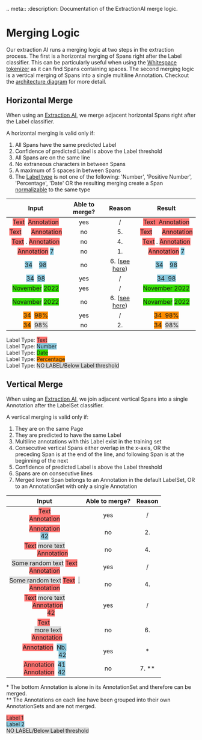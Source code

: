 .. meta::
   :description: Documentation of the ExtractionAI merge logic.

# Merging Logic

Our extraction AI runs a merging logic at two steps in the extraction process. The first is a horizontal merging of Spans right after the Label classifier. This can be particularly useful when using the [Whitespace tokenizer](https://dev.konfuzio.com/sdk/sourcecode.html#konfuzio_sdk.tokenizer.regex.WhitespaceTokenizer) as it can find Spans containing spaces. The second merging logic is a vertical merging of Spans into a single multiline Annotation. Checkout the [architecture diagram](https://dev.konfuzio.com/sdk/contribution.html#architecture-sdk-to-server) for more detail.

## Horizontal Merge

When using an [Extraction AI](https://dev.konfuzio.com/sdk/sourcecode.html#extraction-ai), we merge adjacent horizontal Spans right after the Label classifier. 

A horizontal merging is valid only if:
1. All Spans have the same predicted Label
2. Confidence of predicted Label is above the Label threshold
3. All Spans are on the same line
4. No extraneous characters in between Spans
5. A maximum of 5 spaces in between Spans
6. The [Label type](https://dev.konfuzio.com/web/api.html#supported-data-normalization) is not one of the following: 'Number', 'Positive Number', 'Percentage', 'Date'
 OR the resulting merging create a Span [normalizable](https://dev.konfuzio.com/web/api.html#supported-data-normalization) to the same type

|          Input          | Able to merge? | Reason | Result |
|:-----------------------:|:-----------:| :-----------: | :-----------: |
|  <span style="background-color: #ff726f">Text</span><span>&nbsp;&nbsp;</span><span style="background-color: #ff726f">Annotation</span> |      yes     |    /    | <span style="background-color: #ff726f">Text</span><span style="background-color: #ff726f">&nbsp;&nbsp;</span><span style="background-color: #ff726f">Annotation</span> |
|  <span style="background-color: #ff726f">Text</span><span>&nbsp;&nbsp;&nbsp;&nbsp;&nbsp;&nbsp;</span><span style="background-color: #ff726f">Annotation</span> |      no     |    5.    | <span style="background-color: #ff726f">Text</span><span>&nbsp;&nbsp;&nbsp;&nbsp;&nbsp;&nbsp;</span><span style="background-color: #ff726f">Annotation</span> |
|  <span style="background-color: #ff726f">Text</span><span>&nbsp;.&nbsp;</span><span style="background-color: #ff726f">Annotation</span> |      no     |    4.    | <span style="background-color: #ff726f">Text</span><span>&nbsp;.&nbsp;</span><span style="background-color: #ff726f">Annotation</span> |
|  <span style="background-color: #ff726f">Annotation</span><span>&nbsp;</span><span style="background-color: #86c5da">7</span> |      no     |    1.    | <span style="background-color: #ff726f">Annotation</span><span>&nbsp;</span><span style="background-color: #86c5da">7</span> |
|  <span style="background-color: #86c5da">34</span><span>&nbsp;&nbsp;&nbsp;&nbsp;</span><span style="background-color: #86c5da">98</span> |      no     |  6. ([see here](https://dev.konfuzio.com/web/api.html#numbers))  | <span style="background-color: #86c5da">34</span><span>&nbsp;&nbsp;&nbsp;&nbsp;</span><span style="background-color: #86c5da">98</span> |
|  <span style="background-color: #86c5da">34</span><span>&nbsp;&nbsp;</span><span style="background-color: #86c5da">98</span> |      yes     |  /  | <span style="background-color: #86c5da">34</span><span style="background-color: #86c5da">&nbsp;&nbsp;</span><span style="background-color: #86c5da">98</span> |
|  <span style="background-color: #34df00">November</span><span>&nbsp;</span><span style="background-color: #34df00">2022</span> |     yes     |   /    | <span style="background-color: #34df00">November</span><span style="background-color: #34df00">&nbsp;</span><span style="background-color: #34df00">2022</span> |
|  <span style="background-color: #34df00">Novamber</span><span>&nbsp;</span><span style="background-color: #34df00">2022</span> |     no     |    6. ([see here](https://dev.konfuzio.com/web/api.html#date-values))   | <span style="background-color: #34df00">Novamber</span><span>&nbsp;</span><span style="background-color: #34df00">2022</span> |
|  <span style="background-color: #ff8c00">34</span><span>&nbsp;&nbsp;</span><span style="background-color: #ff8c00">98%</span> |      yes     |  /  | <span style="background-color: #ff8c00">34</span><span style="background-color: #ff8c00">&nbsp;&nbsp;</span><span style="background-color: #ff8c00">98%</span> |
|  <span style="background-color: #ff8c00">34</span><span>&nbsp;&nbsp;</span><span style="background-color: #dcdcdc">98%</span> |      no     |  2.  | <span style="background-color: #ff8c00">34</span><span>&nbsp;&nbsp;</span><span style="background-color: #dcdcdc">98%</span> |


Label Type: <span style="background-color: #ff726f">Text</span><br>
Label Type: <span style="background-color: #86c5da">Number</span><br>
Label Type: <span style="background-color: #34df00">Date</span><br>
Label Type: <span style="background-color: #ff8c00">Percentage</span><br>
Label Type: <span style="background-color: #dcdcdc">NO LABEL/Below Label threshold</span>


## Vertical Merge

When using an [Extraction AI](https://dev.konfuzio.com/sdk/sourcecode.html#extraction-ai), we join adjacent vertical Spans into a single Annotation after the LabelSet classifier. 

A vertical merging is valid only if:

1. They are on the same Page
2. They are predicted to have the same Label
3. Multiline annotations with this Label exist in the training set
4. Consecutive vertical Spans either overlap in the x-axis, OR the preceding Span is at the end of the line, and following Span is at the beginning of the next
5. Confidence of predicted Label is above the Label threshold
6. Spans are on consecutive lines
7. Merged lower Span belongs to an Annotation in the default LabelSet, OR to an AnnotationSet with only a single Annotation

|          Input          | Able to merge? | Reason |
|:-----------------------:|:----------:| :-----------: |
|  <span style="background-color: #ff726f">Text</span><br><span style="background-color: #ff726f">Annotation</span> |      yes     |    /    | 
|  <span style="background-color: #ff726f">Annotation</span><br><span style="background-color: #86c5da">42</span> |      no     |    2.    |
|  <span style="background-color: #ff726f">Text</span><span>&nbsp;</span><span style="background-color: #dcdcdc">more text</span><br><span>&nbsp;&nbsp;&nbsp;&nbsp;&nbsp;&nbsp;&nbsp;&nbsp;&nbsp;&nbsp;</span><span style="background-color: #ff726f">Annotation</span> |     no     |    4.    | 
| <span style="background-color: #dcdcdc">Some random text</span><span>&nbsp;</span><span style="background-color: #ff726f">Text</span><br><span style="background-color: #ff726f">Annotation</span> |      yes     |    /    |
| <span style="background-color: #dcdcdc">Some random text</span><span>&nbsp;</span><span style="background-color: #ff726f">Text</span><span>&nbsp;&nbsp;</span><span style="background-color: #dcdcdc">.</span><br><span style="background-color: #ff726f">Annotation</span> |      no     |    4.    |
|  <span style="background-color: #ff726f">Text</span><span>&nbsp;</span><span style="background-color: #dcdcdc">more text</span><br><span>&nbsp;&nbsp;&nbsp;&nbsp;</span><span style="background-color: #ff726f">Annotation</span><br><span>&nbsp;&nbsp;&nbsp;&nbsp;&nbsp;&nbsp;&nbsp;&nbsp;</span><span style="background-color: #ff726f">42</span> |     yes     |    /    |
|  <span style="background-color: #ff726f">Text</span><span>&nbsp;</span><br><span>&nbsp;&nbsp;&nbsp;&nbsp;&nbsp;&nbsp;&nbsp;&nbsp;</span><span style="background-color: #dcdcdc">more text</span><span>&nbsp;&nbsp;&nbsp;&nbsp;</span><br><span>&nbsp;&nbsp;&nbsp;</span><span style="background-color: #ff726f">Annotation</span> |     no     |    6.    |
|  <span style="background-color: #ff726f">Annotation</span><span>&nbsp;&nbsp;</span><span style="background-color: #86c5da">Nb.</span><br><span>&nbsp;&nbsp;&nbsp;&nbsp;&nbsp;&nbsp;&nbsp;&nbsp;&nbsp;&nbsp;&nbsp;&nbsp;&nbsp;&nbsp;&nbsp;&nbsp;&nbsp;&nbsp;&nbsp;&nbsp;&nbsp;&nbsp;</span><span style="background-color: #86c5da">42</span> |      yes     |   <span>*</span>  |
|  <span style="background-color: #ff726f">Annotation</span><span>&nbsp;&nbsp;</span><span style="background-color: #86c5da">41</span><br><span style="background-color: #ff726f">Annotation</span><span>&nbsp;&nbsp;</span><span style="background-color: #86c5da">42</span> |      no     |    7. <span>**</span> |

<span>* The bottom Annotation is alone in its AnnotationSet and therefore can be merged.</span><br>
<span>** The Annotations on each line have been grouped into their own AnnotationSets and are not merged.</span>

<span style="background-color: #ff726f">Label 1</span><br>
<span style="background-color: #86c5da">Label 2</span><br>
<span style="background-color: #dcdcdc">NO LABEL/Below Label threshold</span>
